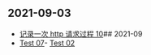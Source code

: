 ## 2021-09-03
- [记录一次 http 请求过程 10](https://github.com/jerryyxu/test-github-actions/issues/5)## 2021-09
- [Test 07](https://github.com/jerryyxu/test-github-actions/issues/4)- [Test 02](https://github.com/jerryyxu/test-github-actions/issues/1)